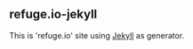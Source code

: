 refuge.io-jekyll
----------------

This is 'refuge.io' site using [Jekyll](https://github.com/mojombo/jekyll) as generator.
